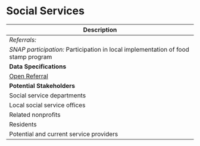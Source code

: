 # Social Services

| Description |
| --- |
| *Referrals:*	
| *SNAP participation:*	Participation in local implementation of food stamp program
| **Data Specifications**
| [Open Referral](https://www.codeforamerica.org/our-work/data-formats/openreferral/)
| **Potential Stakeholders**
| Social service departments
| Local social service offices
| Related nonprofits
| Residents
| Potential and current service providers
